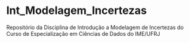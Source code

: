 # Int_Modelagem_Incertezas

<!-- badges: start -->
<!-- badges: end -->

Repositório da Disciplina de Introdução a Modelagem de Incertezas do Curso de Especialização em Ciências de Dados do IME/UFRJ


